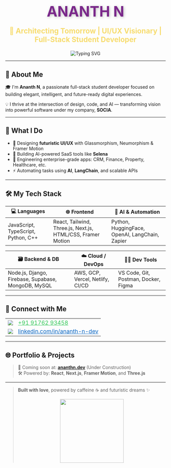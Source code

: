 <h1 align="center" style="color:#7A288A; font-size: 3.2em; font-weight: bold; text-shadow: 2px 2px 8px rgba(0,0,0,0.25);">
  ANANTH N
</h1>

<h3 align="center" style="color:#F7DC6F; font-size: 1.6em; margin-top: -10px;">
  🚀 Architecting Tomorrow | UI/UX Visionary | Full-Stack Student Developer
</h3>

<p align="center">
  <img src="https://readme-typing-svg.demolab.com?font=Fira+Code&size=22&duration=3000&pause=1000&color=34C759&center=true&vCenter=true&width=500&lines=Elite+Developer;Creative+Prompt+Engineer;Open+Source+Lover;AI+Engineer+in+Progress" alt="Typing SVG" />
</p>

---

## 💎 About Me

🎓 I'm <strong>Ananth N</strong>, a passionate full-stack student developer focused on building elegant, intelligent, and future-ready digital experiences.

💡 I thrive at the intersection of design, code, and AI — transforming vision into powerful software under my company, <strong>SOCIA</strong>.

---

## 🚀 What I Do

- 🎨 Designing **futuristic UI/UX** with Glassmorphism, Neumorphism & Framer Motion  
- 🧠 Building AI-powered SaaS tools like <strong>Selena</strong>  
- 💼 Engineering enterprise-grade apps: CRM, Finance, Property, Healthcare, etc.  
- ⚡ Automating tasks using **AI**, **LangChain**, and scalable APIs  

---

## 🛠️ My Tech Stack

| 💻 Languages | 🌐 Frontend | 🧠 AI & Automation |
|-------------|-------------|-------------------|
| JavaScript, TypeScript, Python, C++ | React, Tailwind, Three.js, Next.js, HTML/CSS, Framer Motion | Python, HuggingFace, OpenAI, LangChain, Zapier |

| 🗃️ Backend & DB | ☁️ Cloud / DevOps | 🧑‍💻 Dev Tools |
|------------------|------------------|----------------|
| Node.js, Django, Firebase, Supabase, MongoDB, MySQL | AWS, GCP, Vercel, Netlify, CI/CD | VS Code, Git, Postman, Docker, Figma |

---

## 📱 Connect with Me

<table align="center">
  <tr>
    <td><img src="https://img.icons8.com/color/48/000000/whatsapp--v1.png"/></td>
    <td><a href="https://wa.link/pnboci" target="_blank" style="color:#34C759; font-size: 1.1em;">+91 91762 93458</a></td>
  </tr>
  <tr>
    <td><img src="https://img.icons8.com/color/48/000000/linkedin.png"/></td>
    <td><a href="[https://www.linkedin.com/in/ananth-n-dev](https://www.linkedin.com/in/ananth-n-583036233?utm_source=share&utm_campaign=share_via&utm_content=profile&utm_medium=android_app" target="_blank" style="color:#0A66C2; font-size: 1.1em;">linkedin.com/in/ananth-n-dev</a></td>
  </tr>
</table>

---

## 🌐 Portfolio & Projects

> 🔗 Coming soon at: **[ananthn.dev](https://ananthn.dev)** (Under Construction)  
> 🛠️ Powered by: **React**, **Next.js**, **Framer Motion**, and **Three.js**  

---

> **Built with love**, powered by caffeine ☕ and futuristic dreams ✨  
> <p align="center"><img src="https://media.giphy.com/media/13HgwGsXF0aiGY/giphy.gif" width="200" /></p>

